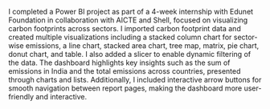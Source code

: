 I completed a Power BI project as part of a 4-week internship with Edunet Foundation in collaboration with AICTE and Shell, focused on visualizing carbon footprints across sectors. I imported carbon footprint data and created multiple visualizations including a stacked column chart for sector-wise emissions, a line chart, stacked area chart, tree map, matrix, pie chart, donut chart, and table. I also added a slicer to enable dynamic filtering of the data. The dashboard highlights key insights such as the sum of emissions in India and the total emissions across countries, presented through charts and lists. Additionally, I included interactive arrow buttons for smooth navigation between report pages, making the dashboard more user-friendly and interactive.
